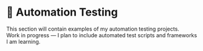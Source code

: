 # 🤖 Automation Testing

This section will contain examples of my automation testing projects.  
Work in progress — I plan to include automated test scripts and frameworks I am learning.
